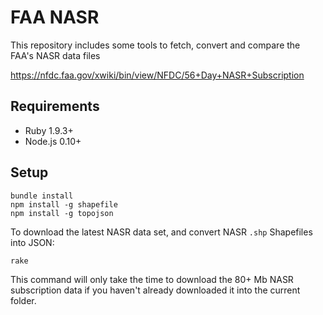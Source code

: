 FAA NASR
========

This repository includes some tools to fetch, convert and compare the FAA's NASR data files

https://nfdc.faa.gov/xwiki/bin/view/NFDC/56+Day+NASR+Subscription

Requirements
------------

-	Ruby 1.9.3+
-	Node.js 0.10+

Setup
-----

```
bundle install
npm install -g shapefile
npm install -g topojson
```

To download the latest NASR data set, and convert NASR `.shp` Shapefiles into JSON:

```
rake
```

This command will only take the time to download the 80+ Mb NASR subscription data if you haven't already downloaded it into the current folder.

